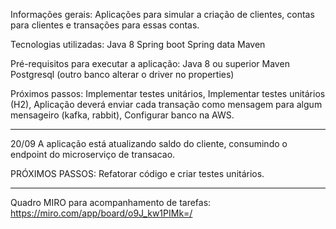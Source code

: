 Informações gerais:
Aplicações para simular a criação de clientes, contas para clientes e transações para essas contas.


Tecnologias utilizadas:
Java 8
Spring boot
Spring data
Maven

Pré-requisitos para executar a aplicação:
Java 8 ou superior
Maven
Postgresql (outro banco alterar o driver no properties)

Próximos passos:
Implementar testes unitários,
Implementar testes unitários (H2),
Aplicação deverá enviar cada transação como mensagem para algum mensageiro (kafka, rabbit),
Configurar banco na AWS.


------ 

20/09
A aplicação está atualizando saldo do cliente, consumindo o endpoint do microserviço de transacao.

PRÓXIMOS PASSOS:
Refatorar código e criar testes unitários.

---- 
Quadro MIRO para acompanhamento de tarefas:
https://miro.com/app/board/o9J_kw1PIMk=/